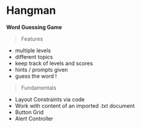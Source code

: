 # Hangman

**Word Guessing Game**

 > Features
 - multiple levels
 - different topics
 - keep track of levels and scores
 - hints / prompts given
 - guess the word !

 > Fundamentals
 - Layout Constraints via code
 - Work with content of an imported .txt document
 - Button Grid
 - Alert Controller
